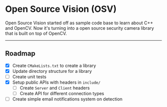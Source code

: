 # Open Source Vision (OSV)

Open Source Vision started off as sample code base to learn about C++ and OpenCV. Now it's turning into a open source security camera library that is built on top of OpenCV.

---

## Roadmap
- [X] Create `CMakeLists.txt` to create a library
- [X] Update directory structure for a library
- [ ] Create unit tests
- [X] Setup public APIs with headers in `include/`
  - [ ] Create `Server` and `Client` headers
  - [ ] Create API for different connection types
- [ ] Create simple email notifications system on detection